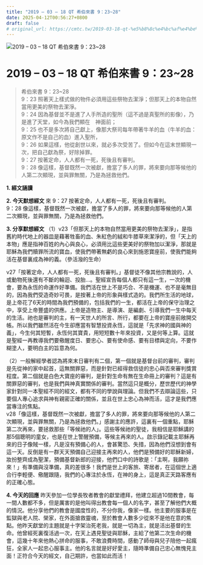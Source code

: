 ```yaml
---
title: "2019 – 03 – 18 QT 希伯來書 9：23~28"
date: 2025-04-12T00:56:27+0800
draft: false
# original_url: https://cmtc.tw/2019-03-18-qt-%e5%b8%8c%e4%bc%af%e4%be%86%e6%9b%b8-9%ef%bc%9a2328
---
```


![2019 – 03 – 18 QT 希伯來書 9：23\~28](/images/qt.jpg   "2019 – 03 – 18 QT 希伯來書 9：23\~28")

# 2019 – 03 – 18 QT 希伯來書 9：23\~28

> 希伯來書 9：23\~28  
> 9：23 照著天上樣式做的物件必須用這些祭物去潔淨；但那天上的本物自然當用更美的祭物去潔淨。  
> 9：24 因為基督並不是進了人手所造的聖所（這不過是真聖所的影像），乃是進了天堂，如今為我們顯在　神面前；  
> 9：25 也不是多次將自己獻上，像那大祭司每年帶著牛羊的血（牛羊的血：原文作不是自己的血）進入聖所，  
> 9：26 如果這樣，他從創世以來，就必多次受苦了。但如今在這末世顯現一次，把自己獻為祭，好除掉罪。  
> 9：27 按著定命，人人都有一死，死後且有審判。  
> 9：28 像這樣，基督既然一次被獻，擔當了多人的罪，將來要向那等候他的人第二次顯現，並與罪無關，乃是為拯救他們。

**1. 經文誦讀**

**2.  今天默想經文**
來 9：27 按著定命，人人都有一死，死後且有審判。  
9：28 像這樣，基督既然一次被獻，擔當了多人的罪，將來要向那等候他的人第二次顯現，並與罪無關，乃是為拯救他們。

**3. 分享默想經文**
（1）v23「但那天上的本物自然當用更美的祭物去潔淨」，是指舊約時代地上的器皿是藉著牲畜的血、朱紅色的絨和牛膝草來潔淨的，但「天上的本物」應是指神百姓的內心與良心，必須用比這些更美好的祭物加以潔淨，那就是耶穌為我們贖罪所流的寶血，使我們帶著無虧的良心來到施恩寶座前，使我們能夠活在基督裏成為神的義。（參活潑的生命）

v27「按著定命，人人都有一死，死後且有審判。」基督徒不像其他宗教說的，人或動物死後還有不斷的輪迴、投胎…。聖經宣告每個人都只有這一生，一次的機會，要為永恆的命運作好準備。我們活在世上不是巧合、不是機運、也不是毫無目的，因為我們受造奇妙可畏，是按著上帝的形象與樣式造的。我們所生活的地球，是上帝花了6天的時間為我們預備的，包括我們的一生，都活在上帝的保守治理之中，享受上帝豐盛的供應。上帝是造物主、是導演、是編劇、引導我們一生中每天的生活。祂也是審判的主，有一天世人的所言、所行，都要在上帝的寶座前敞開交帳。所以我們雖然活在今生卻應當有智慧投資永恆，這就是「先求神的國與神的義」，今生何其短暫，永恆何其寶貴，用短短數十年來投資，又是何等上算。這就是聖經一再教導我們要儆醒度日、要忠心、要有使命感、要有目標與定向，不要作糊塗人，要明白主的旨意為何。

（2）一般解經學者認為將來末日審判有二個，第一個就是基督台前的審判，審判是先從神的家中起首，這無關罪惡，而是針對已經得救信徒的忠心與否來審判獎賞程度。第二個就是白色大寶座的審判，是針對生命有無在生命冊上的審判？這是有關罪惡的審判，也是我們與神真實關係的審判。當然這只是概分，歷世歷代的神學家針對同一本聖經不同的經文，都有不同的學說與理論。但我們不去辯論這些，只要個人專心追求與神有親密正確的關係，並且在世上忠心為神而活，這才是我們應當專注的焦點。  
v28「像這樣，基督既然一次被獻，擔當了多人的罪，將來要向那等候他的人第二次顯現，並與罪無關，乃是為拯救他們。」感謝主的應許，這裏有一個重點，耶穌第二次再來，要拯救那些「等候祂的人」。這些等候祂的聖徒，我相信是耶穌講的那5個聰明的童女，也是在世上警醒預備，等候主再來的人。啟示錄記載主耶穌再來的日子像賊一樣，凡是沒有預備心的人，會甚驚恐、失措，因為他們沒想到會有這一天。反倒是有一群天天預備自己迎接主再來的人，他們是預備好的耶穌新婦，妝扮整齊成為聖潔，預備基督新郎的迎接，他們口中的詩歌是：「主啊，我願祢來！」有準備與沒準備，真的差很多！我們是世上的客旅、寄居者，在這個世上適合行李輕便、儆醒跟隨，我們的心專注於永恆，在神的身上，這是真正天路客應有的正確心態。

**4. 今天的回應**
昨天參加一位學長牧者教會的獻堂禮拜，他建立超過10間教會，每一間人數都不多，但是厲害的是他叫得出教會每一個人的名字，甚至了解他們大概的情況。他分享他們的教會是國度性的，不分你我，像家一樣。他主要的服事是在監獄與老人院、榮家，在外面搶救靈魂，至於教會人數多少從來不是他在意的焦點。他昨天獻堂的主題就是十字架治死老我，就是一切為主，就是活出基督的生命。他曾經死裏復活過一次，在天上遇見聖徒與耶穌，主給了他第二次生命的機會，這幾十年來他熱心拼命的服事，不敢浪費時間，感動了師母與兒子陪他一起瘋狂，全家人一起忠心服事主。他的名言就是好好愛主，隨時準備自己忠心無愧見主面！正符合今天的經文，自己期許，也當如此而活！
